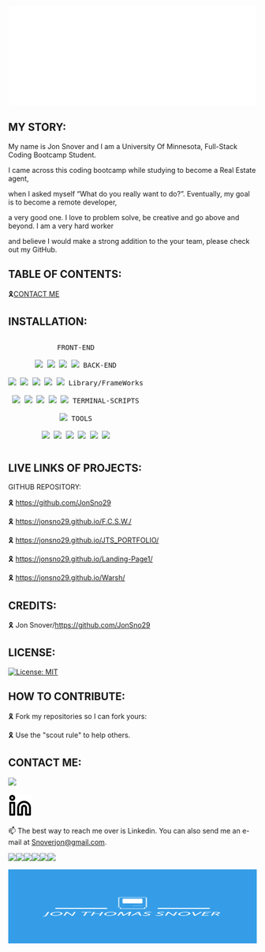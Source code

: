 <div align="center" id="top">
  <img width="500px" height="200px" src="welcome.svg"/>
  </div> 
  
  ## MY STORY:
  
  My name is Jon Snover and I am a University Of Minnesota, Full-Stack Coding Bootcamp Student.
  
  I came across this coding bootcamp while studying to become a Real Estate agent, 
  
  when I asked myself “What do you really want to do?”. Eventually, my goal is to become a remote developer,
  
  a very good one. I love to problem solve, be creative and go above and beyond. I am a very hard worker
  
  and believe I would make a strong addition to the your team, please check out my GitHub.


   ## TABLE OF CONTENTS:

 🎗[CONTACT ME](#contact-me)                                         

  ## INSTALLATION:

<p style="display: inline-block;" align="center">
  <kbd>
    <kbd>FRONT-END</kbd>
    <br>
    <br>
    <img width="30px" src="https://cdn.jsdelivr.net/gh/devicons/devicon/icons/html5/html5-original.svg" />
    <img width="30px" src="https://cdn.jsdelivr.net/gh/devicons/devicon/icons/css3/css3-plain.svg" />
    <img width="30px" src="https://cdn.jsdelivr.net/gh/devicons/devicon/icons/markdown/markdown-original.svg"/>
    <img width="30px" src="https://cdn.jsdelivr.net/gh/devicons/devicon/icons/javascript/javascript-original.svg"/>
  </kbd>
  <kbd>
    <kbd>BACK-END</kbd>
    <br>
    <br>
    <img width="30px" src="https://cdn.jsdelivr.net/gh/devicons/devicon/icons/express/express-original.svg" />
    <img width="30px" src="https://cdn.jsdelivr.net/gh/devicons/devicon/icons/mysql/mysql-original.svg" />
    <img width="30px" src="https://cdn.jsdelivr.net/gh/devicons/devicon/icons/nodejs/nodejs-original.svg" />
    <img width="30px" src="https://cdn.jsdelivr.net/gh/devicons/devicon/icons/sequelize/sequelize-original.svg" />
    <img width="30px" src="https://cdn.jsdelivr.net/gh/devicons/devicon/icons/mysql2/mysql2-plain.svg" />
  </kbd>
  <kbd>
    <kbd>Library/FrameWorks</kbd>
    <br>
    <br>
    <img width="30px" src="https://cdn.jsdelivr.net/gh/devicons/devicon/icons/tailwindcss/tailwindcss-plain.svg" />
    <img width="30px" src="https://cdn.jsdelivr.net/gh/devicons/devicon/icons/bootstrap/bootstrap-original.svg" />
    <img width="30px" src="https://cdn.jsdelivr.net/gh/devicons/devicon/icons/npm/npm-original-wordmark.svg" />
    <img width="30px" src="https://cdn.jsdelivr.net/gh/devicons/devicon/icons/handlebars/handlebars-original.svg" />
    <img width="30px" src="https://cdn.jsdelivr.net/gh/devicons/devicon/icons/jest/jest-plain.svg" />
</kbd>
  <kbd>
    <kbd>TERMINAL-SCRIPTS</kbd>
    <br>
    <br>
    <img width="30px" src="https://cdn.jsdelivr.net/gh/devicons/devicon/icons/nodejs/nodejs-original.svg" />
  </kbd>
  <kbd>
    <kbd>TOOLS</kbd>
    <br>
    <br>
    <img width="30px" src="https://cdn.jsdelivr.net/gh/devicons/devicon/icons/vscode/vscode-original.svg" />
    <img width="30px" src="https://cdn.jsdelivr.net/gh/devicons/devicon/icons/heroku/heroku-original.svg" />
    <img width="30px" src="https://cdn.jsdelivr.net/gh/devicons/devicon/icons/github/github-original.svg" />
    <img width="30px" src="https://cdn.jsdelivr.net/gh/devicons/devicon/icons/slack/slack-original.svg" />
    <img width="30px" src="https://cdn.jsdelivr.net/gh/devicons/devicon/icons/devicon/devicon-original.svg" />
    <img width="30px" src="https://cdn.jsdelivr.net/gh/devicons/devicon/icons/oracle/oracle-original.svg" />
</kbd>
  
 ## LIVE LINKS OF PROJECTS:

  GITHUB REPOSITORY:

  🎗  https://github.com/JonSno29
  
  🎗  https://jonsno29.github.io/F.C.S.W./
  
  🎗  https://jonsno29.github.io/JTS_PORTFOLIO/
  
  🎗  https://jonsno29.github.io/Landing-Page1/
  
  🎗  https://jonsno29.github.io/Warsh/
  

## CREDITS:

  🎗 Jon Snover/https://github.com/JonSno29


## LICENSE:

[![License: MIT](https://img.shields.io/badge/License-MIT-yellow.svg)](https://opensource.org/licenses/MIT)
 
## HOW TO CONTRIBUTE:

🎗 Fork my repositories so I can fork yours:

🎗 Use the "scout rule" to help others.


## CONTACT ME:

<a href="https://github.com/jonsno29" target="_blank"><img src="https://img.shields.io/badge/Github-jonsno29-red?style=for-the-badge&logo=github"></a>

 
  [![website](linkindark.svg)](https://linkedin.com/in/jon-snover-b15272110#gh-dark-mode-only)
 

📫 The best way to reach me over is Linkedin. You can also send me an e-mail at Snoverjon@gmail.com.


![](https://img.shields.io/badge/JavaScript-323330?style=for-the-badge&logo=javascript&logoColor=F7DF1E)![](https://img.shields.io/badge/Node.js-43853D?style=for-the-badge&logo=node.js&logoColor=white)![](https://img.shields.io/badge/Express.js-404D59?style=for-the-badge)![](https://img.shields.io/badge/MySQL-00000F?style=for-the-badge&logo=mysql&logoColor=white)![](https://img.shields.io/badge/-Sequelize-d3d3d3?style=for-the-badge&logo=sequelize&logoColor=52B0E7)![](https://img.shields.io/badge/-Insomnia-5849BE?style=for-the-badge&logo=insomnia&logoColor=white)

<footer>
 <div align="center" id="bottom">
<img width="1000px" height="150px" src="readme1.png"/> 
</div>
</footer>
